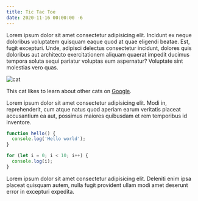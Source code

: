 ```yaml
---
title: Tic Tac Toe
date: 2020-11-16 00:00:00 -6
---
```


Lorem ipsum dolor sit amet consectetur adipisicing elit. Incidunt ex neque
doloribus voluptatem quisquam eaque quod at quae eligendi beatae. Est, fugit
excepturi. Unde, adipisci delectus consectetur incidunt, dolores quis doloribus
aut architecto exercitationem aliquam quaerat impedit ducimus tempora soluta
sequi pariatur voluptas eum aspernatur? Voluptate sint molestias vero quas.

![cat](https://placekitten.com/600/400)

This cat likes to learn about other cats on
[Google](https://www.google.com/search?q=cats&tbm=isch).

Lorem ipsum dolor sit amet consectetur adipisicing elit. Modi in, reprehenderit,
cum atque natus quod aperiam earum veritatis placeat accusantium ea aut,
possimus maiores quibusdam et rem temporibus id inventore.

```javascript
function hello() {
  console.log('Hello world');
}

for (let i = 0; i < 10; i++) {
  console.log(i);
}
```

Lorem ipsum dolor sit amet consectetur adipisicing elit. Deleniti enim ipsa
placeat quisquam autem, nulla fugit provident ullam modi amet deserunt error in
excepturi expedita.
